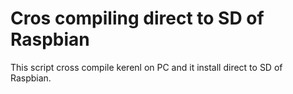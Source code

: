 Cros compiling direct to SD of Raspbian
=======================================



This script cross compile kerenl on PC and it install direct to SD of Raspbian.